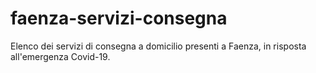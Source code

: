 # faenza-servizi-consegna
Elenco dei servizi di consegna a domicilio presenti a Faenza, in risposta all'emergenza Covid-19.
